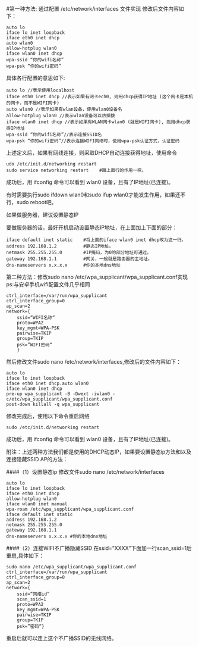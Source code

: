 #第一种方法:
通过配置 /etc/network/interfaces 文件实现
修改后文件内容如下：

```$xslt
auto lo
iface lo inet loopback
iface eth0 inet dhcp
auto wlan0
allow-hotplug wlan0
iface wlan0 inet dhcp
wpa-ssid “你的wifi名称”
wpa-psk “你的wifi密码”
```

具体各行配置的意思如下:
```$xslt
auto lo //表示使用localhost
iface eth0 inet dhcp //表示如果有网卡ech0, 则用dhcp获得IP地址 (这个网卡是本机的网卡，而不是WIFI网卡)
auto wlan0 //表示如果有wlan设备，使用wlan0设备名
allow-hotplug wlan0 //表示wlan设备可以热插拨
iface wlan0 inet dhcp //表示如果有WLAN网卡wlan0 (就是WIFI网卡), 则用dhcp获得IP地址
wpa-ssid “你的wifi名称”//表示连接SSID名
wpa-psk “你的wifi密码”//表示连接WIFI网络时，使用wpa-psk认证方式，认证密码
```
上述定义后，如果有网线连接，则采取DHCP自动连接获得地址，使用命令

```$xslt
udo /etc/init.d/networking restart
sudo service networking restart    #跟上面行的作用一样。
```
成功后，用 ifconfig 命令可以看到 wlan0 设备，且有了IP地址(已连接)。

有时需要执行sudo ifdown wlan0和sudo ifup wlan0才能发生作用，如果还不行，sudo reboot吧。

如果做服务器，建议设置静态IP

要做服务器的话，最好开机启动设置静态IP地址，在上面加上下面的部分：
```$xslt
iface default inet static    #将上面的iface wlan0 inet dhcp改为这一行。
address 192.168.1.2          #静态IP地址。
netmask 255.255.255.0        #IP掩码，为0的部分地址可通过。
gateway 192.168.1.1          #网关，一般就是路由器的主地址。
dns-nameservers x.x.x.x      #你的本地dns地址
```
第二种方法：修改sudo nano /etc/wpa_supplicant/wpa_supplicant.conf实现 ps:与安卓手机wifi配置文件几乎相同
```$xslt
ctrl_interface=/var/run/wpa_supplicant
ctrl_interface_group=0
ap_scan=2
network={
    ssid=“WIFI名称“
    proto=WPA2
    key_mgmt=WPA-PSK
    pairwise=TKIP
    group=TKIP
    psk=”WIFI密码“
    }
```
然后修改文件sudo nano /etc/network/interfaces,修改后的文件内容如下：
```$xslt
auto lo
iface lo inet loopback
iface eth0 inet dhcp.auto wlan0
iface wlan0 inet dhcp
pre-up wpa_supplicant -B -Dwext -iwlan0 -c/etc/wpa_supplicant/wpa_supplicant.conf
post-down killall -q wpa_supplicant
```
修改完成后，使用以下命令重启网络
```$xslt
sudo /etc/init.d/networking restart
```
成功后，用 ifconfig 命令可以看到 wlan0 设备，且有了IP地址(已连接)。

附注：上述两种方法我们都是使用的DHCP动态IP，如果要设置静态ip方法和以及连接隐藏SSID AP的方法：

####（1）设置静态ip
修改文件sudo nano /etc/network/interfaces
```$xslt
auto lo
iface lo inet loopback
iface eth0 inet dhcp
allow-hotplug wlan0
iface wlan0 inet manual
wpa-roam /etc/wpa_supplicant/wpa_supplicant.conf
iface default inet static
address 192.168.1.2
netmask 255.255.255.0
gateway 192.168.1.1
dns-nameservers x.x.x.x #你的本地dns地址
```

####（2）连接WIFI不广播隐藏SSID
在ssid=”XXXX”下面加一行scan_ssid=1后重启,具体如下：
```$xslt
sudo nano /etc/wpa_supplicant/wpa_supplicant.conf
ctrl_interface=/var/run/wpa_supplicant
ctrl_interface_group=0
ap_scan=2
network={
    ssid=“网络id“
    scan_ssid=1
    proto=WPA2
    key_mgmt=WPA-PSK
    pairwise=TKIP
    group=TKIP
    psk=”密码“}
```
重启后就可以连上这个不广播SSID的无线网络。
